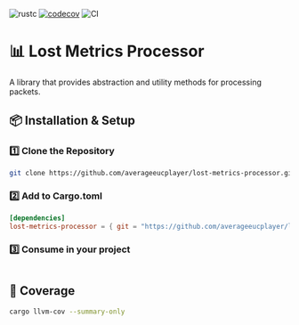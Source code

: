 ![rustc](https://img.shields.io/badge/rustc-1.85.0-blue.svg)
[![codecov](https://codecov.io/gh/averageeucplayer/lost-metrics-processor/graph/badge.svg?token=HHRGYYUNM2)](https://codecov.io/gh/averageeucplayer/lost-metrics-processor)
![CI](https://github.com/averageeucplayer/lost-metrics-processor/actions/workflows/ci.yml/badge.svg)

# 📊 Lost Metrics Processor  

A library that provides abstraction and utility methods for processing packets.

## 📦 Installation & Setup

### 1️⃣ **Clone the Repository**

```sh
git clone https://github.com/averageeucplayer/lost-metrics-processor.git
```

### 2️⃣ Add to Cargo.toml

```toml
[dependencies]
lost-metrics-processor = { git = "https://github.com/averageeucplayer/lost-metrics-processor" }
```

### 3️⃣ Consume in your project

```rust
```

## 🧪 Coverage

```sh
cargo llvm-cov --summary-only 
```
